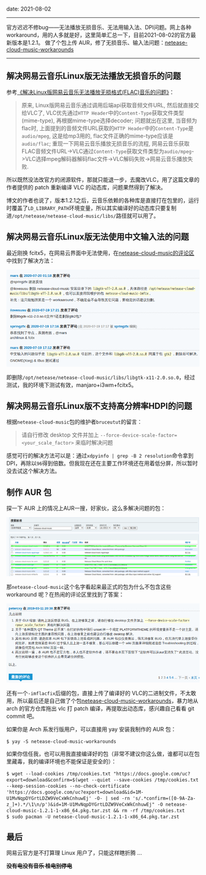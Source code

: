 date: 2021-08-02

---

官方迟迟不修bug——无法播放无损音乐、无法用输入法、DPI问题。网上各种 workaround，用的人多就是好，这里简单汇总一下，目前2021-08-02的官方最新版本是1.2.1。
做了个包上传 AUR，修了无损音乐、输入法问题：[netease-cloud-music-workarounds](https://aur.archlinux.org/packages/netease-cloud-music-workarounds/)

<!--more-->

---

## 解决网易云音乐Linux版无法播放无损音乐的问题

参考[《解决Linux版网易云音乐无法播放无损格式(FLAC)音乐的问题》](https://web.archive.org/web/20210305104641/https://blog.eh5.me/fix-ncm-flac-playing/)：

> 原来, Linux版网易云音乐通过调用后端api获取音频文件URL, 然后就直接交给VLC了, VLC优先通过`HTTP Header`中的`Content-Type`获取文件类型(mime-type), 再根据mime-type选择decoder; 问题就出在这里, 当音频为flac时, 上面提到的音频文件URL获取的`HTTP Header`中的`Content-Type`是`audio/mpeg`, 这是给mp3用的, flac文件正确的mime-type应该是`audio/flac`; 重现一下网易云音乐播放无损音乐的流程, 网易云音乐获取FLAC音频文件URL->VLC通过`Content-Type`获取文件类型为`audio/mpeg`->VLC选择mpeg解码器解码flac文件->VLC解码失败->网易云音乐播放失败.

所以既然没法改官方的闭源软件，那就只能退一步，去魔改VLC，用了这篇文章的作者提供的 patch 重新编译 VLC 的动态库，问题果然得到了解决。

博文的作者也说了，版本1.2.1之后，云音乐依赖的各种库是直接打在包里的，运行时覆盖了`LD_LIBRARY_PATH`环境变量，所以其实编译好的动态库只要复制进`/opt/netease/netease-cloud-music/libs/`路径就可以用了。

## 解决网易云音乐Linux版无法使用中文输入法的问题

最近刚换 fcitx5，在网易云界面中无法使用，在[netease-cloud-music的评论区](https://aur.archlinux.org/packages/netease-cloud-music)中找到了解决方法：

![image-20210801235251771](_assets/网易云音乐Linux版诸多问题解决办法/image-20210801235251771.png)

即删除`/opt/netease/netease-cloud-music/libs/libgtk-x11-2.0.so.0`，经过测试，我的环境下测试有效，manjaro+i3wm+fcitx5。

## 解决网易云音乐Linux版不支持高分辨率HDPI的问题

根据`netease-cloud-music`包的维护者`bruceutut`的留言：

> 请自行修改 desktop 文件并加上 `--force-device-scale-factor=<your_scale_factor>` 来临时解决问题

感觉可行的解决方法可以是：通过`xdpyinfo | grep -B 2 resolution`命令拿到DPI，再除以`96`得到倍数。但我现在还在主要工作环境还在用着低分屏，所以暂时没去试这个解决方法。

## 制作 AUR 包

探一下 AUR 上的情况上AUR一搜，好家伙，这么多解决问题的包：

![image-20210801233147558](_assets/网易云音乐Linux版诸多问题解决办法/image-20210801233147558.png)

那`netease-cloud-music`这个名字看起来最正式的包为什么不包含这些 workaround 呢？在热闹的评论区里找到了答案：

![image-20210801234109662](_assets/网易云音乐Linux版诸多问题解决办法/image-20210801234109662.png)

还有一个`-imflacfix`后缀的包，直接上传了编译好的 VLC的二进制文件，不太敢用，所以最后还是自己做了个包[netease-cloud-music-workarounds](https://aur.archlinux.org/packages/netease-cloud-music-workarounds/)，暴力地从 arch 的官方仓库拖出 vlc 打 patch 编译，再提取出动态库，感兴趣自己看看 git commit 吧。

如果你是 Arch 系发行版用户，可以直接用 yay 安装我制作的 AUR 包：

```
$ yay -S netease-cloud-music-workarounds
```

如果你信任我，也可以用我直接编译好的包（非常不建议你这么做，谁都可以在包里藏毒，我的编译环境也不能保证是安全的）：

```
$ wget --load-cookies /tmp/cookies.txt "https://docs.google.com/uc?export=download&confirm=$(wget --quiet --save-cookies /tmp/cookies.txt --keep-session-cookies --no-check-certificate 'https://docs.google.com/uc?export=download&id=1M-U1MvNqpDYGrtLDZW9VeCxWkCnhuwEj' -O- | sed -rn 's/.*confirm=([0-9A-Za-z_]+).*/\1\n/p')&id=1M-U1MvNqpDYGrtLDZW9VeCxWkCnhuwEj" -O netease-cloud-music-1.2.1-1-x86_64.pkg.tar.zst && rm -rf /tmp/cookies.txt
$ sudo pacman -U netease-cloud-music-1.2.1-1-x86_64.pkg.tar.zst
```

## 最后

网易云官方是不打算理 Linux 用户了，只能这样瞎折腾 ...

**~~没有电没有音乐 桂电别停电~~**

